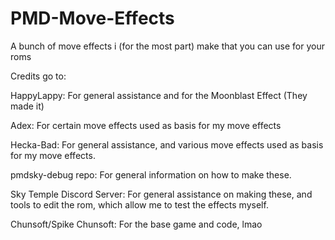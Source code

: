 # PMD-Move-Effects
A bunch of move effects i (for the most part) make that you can use for your roms

Credits go to:

HappyLappy: For general assistance and for the Moonblast Effect (They made it)

Adex: For certain move effects used as basis for my move effects

Hecka-Bad: For general assistance, and various move effects used as basis for my move effects.

pmdsky-debug repo: For general information on how to make these.

Sky Temple Discord Server: For general assistance on making these, and tools to edit the rom, which allow me to test the effects myself.

Chunsoft/Spike Chunsoft: For the base game and code, lmao
